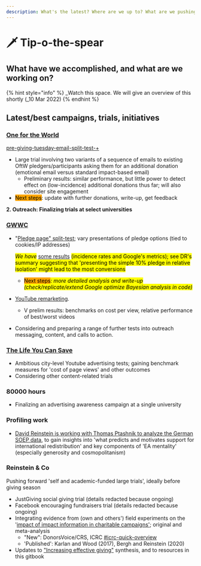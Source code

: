 ```yaml
---
description: What's the latest? Where are we up to? What are we pushing on now?
---
```


# 🗡 Tip-o-the-spear

## What have we accomplished, and what are we working on?&#x20;

{% hint style="info" %}
_Watch this space. We will give an overview of this shortly (_10 Mar 2022)
{% endhint %}



## Latest/best campaigns, trials, initiatives

### [One for the World](tip-o-the-spear.md#oftw)

[pre-giving-tuesday-email-split-test-+](partner-organizations-and-trials/one-for-the-world-oftw/pre-giving-tuesday-email-split-test-+/ "mention")

* Large trial involving two variants of a sequence of emails to existing OftW pledgers/participants asking them for an additional donation (emotional email versus standard impact-based email)
  * Preliminary results: similar performance, but little power to detect effect on (low-incidence) additional donations thus far; will also consider site engagement
* <mark style="background-color:orange;">Next steps</mark>: update with further donations, write-up, get feedback

**2. Outreach: Finalizing trials at select universities**

### [GWWC](tip-o-the-spear.md#gwwc)

*   "[Pledge page" split-test](partner-organizations-and-trials/gwwc/pledge-page-options-trial.md#general-idea-main-hypothesis); vary presentations of pledge options (tied to cookies/IP addresses)

    _<mark style="background-color:yellow;">We have</mark>_ [some results](partner-organizations-and-trials/gwwc/pledge-page-options-trial.md#ex-post-reporting-results-brief) <mark style="background-color:yellow;">(incidence rates and Google's metrics); see DR's summary suggesting that 'presenting the simple 10% pledge in relative isolation' might lead to the most conversions</mark>

    * <mark style="background-color:orange;">Next steps</mark>_<mark style="background-color:yellow;">: more detailed analysis and write-up (check/replicate/extend Google optimize Bayesian analysis in code)</mark>_
* [YouTube remarketing](contexts-and-environments-for-testing/gwwc/youtube-remarketing.md).
  * V prelim results: benchmarks on cost per view, relative performance of best/worst videos
* Considering and preparing a range of further tests into outreach messaging, content, and calls to action.

### [The Life You Can Save](broken-reference)

* Ambitious city-level Youtube advertising tests; gaining benchmark measures for 'cost of page views' and other outcomes
* Considering other content-related trials

### 80000 hours

* Finalizing an advertising awareness campaign at a single university

### Profiling work

* [David Reinstein is working with Thomas Ptashnik to analyze the German SOEP data](profiling-and-segmentation/further-approaches-in-progress/other-work-and-data/), to gain insights into 'what predicts and motivates support for international redistribution' and key components of 'EA mentality' (especially generosity and cosmopolitanism)

### Reinstein & Co

Pushing forward 'self and academic-funded large trials', ideally before giving season

* JustGiving social giving trial (details redacted because ongoing)
* Facebook encouraging fundraisers trial (details redacted because ongoing)
* Integrating evidence from (own and others') field experiments on the '[impact of impact information in charitable campaigns'](https://daaronr.github.io/dualprocess/index.html); original and meta-analysis
  * "New": DonorsVoice/CRS, ICRC [#icrc-quick-overview](partner-organizations-and-trials/charities-fundraisers-and-impact-information/icrc-quick-overview-+.md#icrc-quick-overview "mention")
  * 'Published': Karlan and Wood (2017), Bergh and Reinstein (2020)
* Updates to ["Increasing effective giving"](https://daaronr.github.io/ea\_giving\_barriers/index.html) synthesis, and to resources in this gitbook
